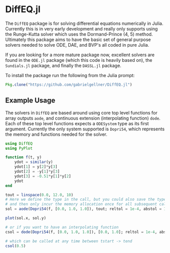 # DiffEQ.jl

The `DiffEQ` package is for solving differential equations numerically in Julia. Currently
this is in very early development and really only supports using the Runge-Kutta solver
which uses the Dormand-Prince (4, 5) method. Ultimately this package aims to have the
basic set of general purpose solvers needed to solve ODE, DAE, and BVP's all coded in
pure Julia.

If you are looking for a more mature package now, excellent solvers are found in the
`ODE.jl` package (which this code is heavily based on), the `Sundials.jl` package, and
finally the `DASSL.jl` package.

To install the package run the following from the Julia prompt:
```julia
Pkg.clone("https://github.com/gabrielgellner/DiffEQ.jl")
```

## Example Usage
The solvers in `DiffEQ` are based around using core top level functions for array outputs
`aode`, and continuous extension (interpolating function) `dode`. Each of these top level
functions expects a `ODESystem` type as its first argument. Currently the only system
supported is `Dopri54`, which represents the memory and functions needed for the solver.

```julia
using DiffEQ
using PyPlot

function f(t, y)
    ydot = similar(y)
    ydot[1] = y[2]*y[3]
    ydot[2] = -y[1]*y[3]
    ydot[3] = -0.51*y[1]*y[2]
    ydot
end

tout = linspace(0.0, 12.0, 10)
# Here we define the type in the call, but you could also save the type as a variable
# and then only incur the memory allocation once for all subsequent calls to the solver.
sol = aode(Dopri54(f, [0.0, 1.0, 1.0]), tout; reltol = 1e-4, abstol = 1e-4)

plot(sol.x, sol.y)

# or if you want to have an interpolating function
csol = dode(Dopri54(f, [0.0, 1.0, 1.0]), [0.0, 1.0]; reltol = 1e-4, abstol = 1e-4))

# which can be called at any time between tstart -> tend
csol(0.5)
```
